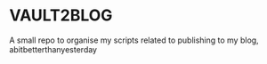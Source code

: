 # VAULT2BLOG

A small repo to organise my scripts related to publishing to my blog, abitbetterthanyesterday